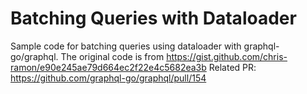 # Batching Queries with Dataloader

Sample code for batching queries using dataloader with graphql-go/graphql. The original code is from https://gist.github.com/chris-ramon/e90e245ae79d664ec2f22e4c5682ea3b
Related PR: https://github.com/graphql-go/graphql/pull/154
